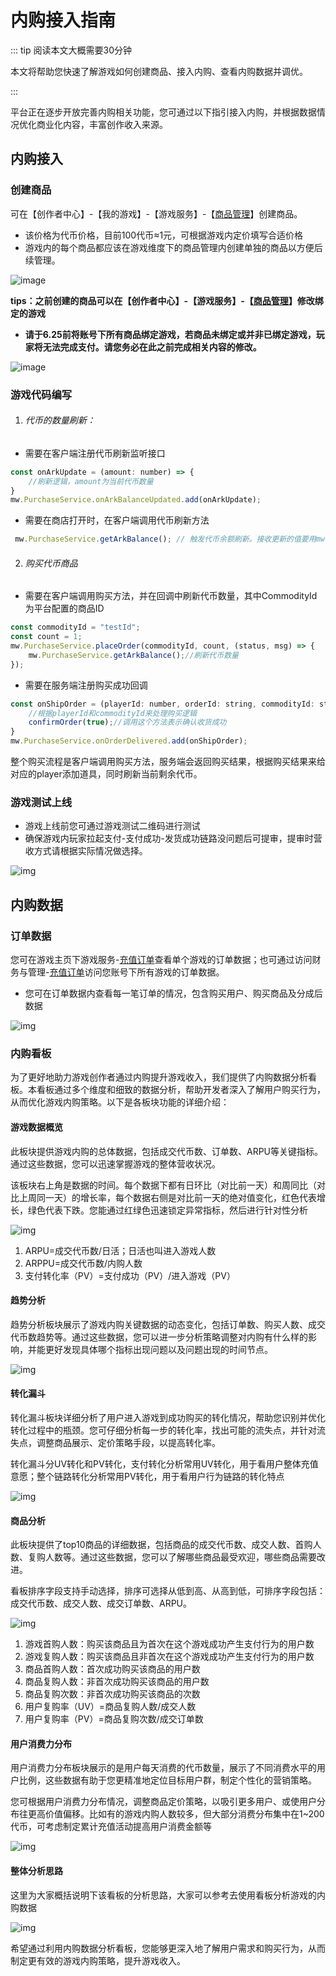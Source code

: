 # 内购接入指南

::: tip 阅读本文大概需要30分钟

本文将帮助您快速了解游戏如何创建商品、接入内购、查看内购数据并调优。

::: 


平台正在逐步开放完善内购相关功能，您可通过以下指引接入内购，并根据数据情况优化商业化内容，丰富创作收入来源。

## 内购接入

### 创建商品

可在【创作者中心】-【我的游戏】-【游戏服务】-【[商品管理]([https://portal.ark.online/#/admin/good-management](https://portal.ark.online/#/admin/game-good-management))】创建商品。

- 该价格为代币价格，目前100代币≈1元，可根据游戏内定价填写合适价格
- 游戏内的每个商品都应该在游戏维度下的商品管理内创建单独的商品以方便后续管理。

![image](https://arkimg.ark.online/image.png)


**tips：之前创建的商品可以在【创作者中心】-【游戏服务】-【[商品管理](https://portal.ark.online/#/admin/good-management)】修改绑定的游戏**

- **请于6.25前将账号下所有商品绑定游戏，若商品未绑定或并非已绑定游戏，玩家将无法完成支付。请您务必在此之前完成相关内容的修改。**

![image](https://cdn.233xyx.com/athena/online/822e0af0ad10418ba7f0d74edf2b6ba9_265528549.webp)


### 游戏代码编写

1. ###### 代币的数量刷新：

- 需要在客户端注册代币刷新监听接口

```JavaScript
const onArkUpdate = (amount: number) => {
    //刷新逻辑，amount为当前代币数量
}
mw.PurchaseService.onArkBalanceUpdated.add(onArkUpdate);
```

- 需要在商店打开时，在客户端调用代币刷新方法

```JavaScript
 mw.PurchaseService.getArkBalance(); // 触发代币余额刷新。接收更新的值要用mw.PurchaseService.onArkBalanceUpdated
```

2. ###### 购买代币商品

- 需要在客户端调用购买方法，并在回调中刷新代币数量，其中CommodityId为平台配置的商品ID

```JavaScript
const commodityId = "testId";
const count = 1;
mw.PurchaseService.placeOrder(commodityId, count, (status, msg) => {
    mw.PurchaseService.getArkBalance();//刷新代币数量
});
```

- 需要在服务端注册购买成功回调

```JavaScript
const onShipOrder = (playerId: number, orderId: string, commodityId: string, amount: number, confirmOrder: (bReceived: boolean) => void) => {
    //根据playerId和commodityId来处理购买逻辑
    confirmOrder(true);//调用这个方法表示确认收货成功
}
mw.PurchaseService.onOrderDelivered.add(onShipOrder);
```

整个购买流程是客户端调用购买方法，服务端会返回购买结果，根据购买结果来给对应的player添加道具，同时刷新当前剩余代币。

### 游戏测试上线

- 游戏上线前您可通过游戏测试二维码进行测试
- 确保游戏内玩家拉起支付-支付成功-发货成功链路没问题后可提审，提审时营收方式请根据实际情况做选择。

![img](https://arkimg.ark.online/(null)-20240617192249400.png)

## 内购数据

### 订单数据

您可在游戏主页下游戏服务-[充值订单](https://portal.ark.online/#/admin/game-order-list)查看单个游戏的订单数据；也可通过访问财务与管理-[充值订单](https://portal.ark.online/#/admin/order-list)访问您账号下所有游戏的订单数据。

- 您可在订单数据内查看每一笔订单的情况，包含购买用户、购买商品及分成后数据

![img](https://arkimg.ark.online/(null)-20240617192249434.png)

### 内购看板

为了更好地助力游戏创作者通过内购提升游戏收入，我们提供了内购数据分析看板。本看板通过多个维度和细致的数据分析，帮助开发者深入了解用户购买行为，从而优化游戏内购策略。以下是各板块功能的详细介绍：

#### 游戏数据概览

此板块提供游戏内购的总体数据，包括成交代币数、订单数、ARPU等关键指标。通过这些数据，您可以迅速掌握游戏的整体营收状况。

该板块右上角是数据的时间。每个数据下都有日环比（对比前一天）和周同比（对比上周同一天）的增长率，每个数据右侧是对比前一天的绝对值变化，红色代表增长，绿色代表下跌。您能通过红绿色迅速锁定异常指标，然后进行针对性分析

![img](https://arkimg.ark.online/(null)-20240624141928065.png)

1. ARPU=成交代币数/日活；日活也叫进入游戏人数
2. ARPPU=成交代币数/内购人数
3. 支付转化率（PV）=支付成功（PV）/进入游戏（PV）

#### 趋势分析

趋势分析板块展示了游戏内购关键数据的动态变化，包括订单数、购买人数、成交代币数趋势等。通过这些数据，您可以进一步分析策略调整对内购有什么样的影响，并能更好发现具体哪个指标出现问题以及问题出现的时间节点。

![img](https://arkimg.ark.online/(null)-20240624141928035.png)

#### 转化漏斗

转化漏斗板块详细分析了用户进入游戏到成功购买的转化情况，帮助您识别并优化转化过程中的瓶颈。您可仔细分析每一步的转化率，找出可能的流失点，并针对流失点，调整商品展示、定价策略手段，以提高转化率。

转化漏斗分UV转化和PV转化，支付转化分析常用UV转化，用于看用户整体充值意愿；整个链路转化分析常用PV转化，用于看用户行为链路的转化特点

![img](https://arkimg.ark.online/(null)-20240624141928219.png)

#### 商品分析

此板块提供了top10商品的详细数据，包括商品的成交代币数、成交人数、首购人数、复购人数等。通过这些数据，您可以了解哪些商品最受欢迎，哪些商品需要改进。

看板排序字段支持手动选择，排序可选择从低到高、从高到低，可排序字段包括：成交代币数、成交人数、成交订单数、ARPU。

![img](https://arkimg.ark.online/(null)-20240624141928367.png)

1. 游戏首购人数：购买该商品且为首次在这个游戏成功产生支付行为的用户数
2. 游戏复购人数：购买该商品且非首次在这个游戏成功产生支付行为的用户数
3. 商品首购人数：首次成功购买该商品的用户数
4. 商品复购人数：非首次成功购买该商品的用户数
5. 商品复购次数：非首次成功购买该商品的次数
6. 用户复购率（UV）=商品复购人数/成交人数
7. 用户复购率（PV）=商品复购次数/成交订单数

#### 用户消费力分布

用户消费力分布板块展示的是用户每天消费的代币数量，展示了不同消费水平的用户比例，这些数据有助于您更精准地定位目标用户群，制定个性化的营销策略。

您可根据用户消费力分布情况，调整商品定价策略，以吸引更多用户、或使用户分布往更高价值偏移。比如有的游戏内购人数较多，但大部分消费分布集中在1~200代币，可考虑制定累计充值活动提高用户消费金额等

![img](https://arkimg.ark.online/(null)-20240624143456519.png)

#### 整体分析思路

这里为大家概括说明下该看板的分析思路，大家可以参考去使用看板分析游戏的内购数据

![img](https://arkimg.ark.online/(null)-20240624143456626.png)

希望通过利用内购数据分析看板，您能够更深入地了解用户需求和购买行为，从而制定更有效的游戏内购策略，提升游戏收入。
